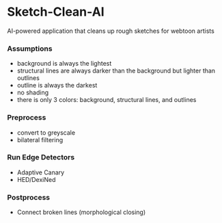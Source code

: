 # Sketch-Clean-AI
AI-powered application that cleans up rough sketches for webtoon artists

### Assumptions
- background is always the lightest
- structural lines are always darker than the background but lighter than outlines
- outline is always the darkest
- no shading
- there is only 3 colors: background, structural lines, and outlines
### Preprocess
- convert to greyscale
- bilateral filtering
### Run Edge Detectors
- Adaptive Canary
- HED/DexiNed
### Postprocess
- Connect broken lines (morphological closing)


